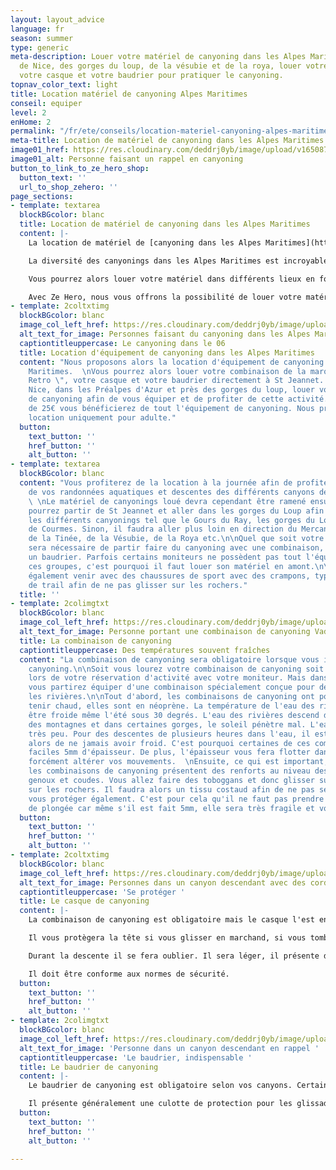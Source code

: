 ```yaml
---
layout: layout_advice
language: fr
season: summer
type: generic
meta-description: Louer votre matériel de canyoning dans les Alpes Maritimes. Près
  de Nice, des gorges du loup, de la vésubie et de la roya, louer votre combinaison,
  votre casque et votre baudrier pour pratiquer le canyoning.
topnav_color_text: light
title: Location matériel de canyoning Alpes Maritimes
conseil: equiper
level: 2
enHome: 2
permalink: "/fr/ete/conseils/location-materiel-canyoning-alpes-maritimes"
meta-title: Location de matériel de canyoning dans les Alpes Maritimes
image01_href: https://res.cloudinary.com/deddrj0yb/image/upload/v1650875786/website/By%20Ze%20Hero%20Activity/han-hsing-tu-toKnZe9kebA-unsplash.jpg
image01_alt: Personne faisant un rappel en canyoning
button_to_link_to_ze_hero_shop:
  button_text: ''
  url_to_shop_zehero: ''
page_sections:
- template: textarea
  blockBGcolor: blanc
  title: Location de matériel de canyoning dans les Alpes Maritimes
  content: |-
    La location de matériel de [canyoning dans les Alpes Maritimes](https://www.ze-hero.com/fr/ete/activites/canyoning-alpes-maritimes) vous permettra de louer tout votre équipement à la journée ou pour plusieurs jours. Si vous désirez vous initier au canyoning, que vous êtes un adepte mais que vous n'avez pas votre équipement de canyoning, vous trouverez où le louer dans les Alpes Maritimes.

    La diversité des canyonings dans les Alpes Maritimes est incroyable. Partez découvrir les plus beaux canyons du Sud de la France. Explorez les canyons des gorges de la Vésubie, de la Tinée, de la Roya mais également du Loup, du Cians et du Daluis. Vous avez donc le choix de 6 vallées où la nature sera différente, tout comme les difficultés et l'environnement. LE canyoning dans les Alpes Maritimes est un vrai paradis pour tous les amateurs de sensations fortes, de dépassement physique, d'engagement ainsi que de découverte d'une nature d'exception.

    Vous pourrez alors louer votre matériel dans différents lieux en fonction également de là où vous irez pratiquer. Vous pouvez donc louer directement dans les écoles de canyoning à Nice, Bar sur Loup, Antibes, Plan du Var...

    Avec Ze Hero, nous vous offrons la possibilité de louer votre matériel de canyoning à St Jeannet.
- template: 2coltxtimg
  blockBGcolor: blanc
  image_col_left_href: https://res.cloudinary.com/deddrj0yb/image/upload/v1650029582/website/Canyoning%2006/GOPR0065.jpg
  alt_text_for_image: Personnes faisant du canyoning dans les Alpes Maritimes
  captiontitleuppercase: Le canyoning dans le 06
  title: Location d'équipement de canyoning dans les Alpes Maritimes
  content: "Nous proposons alors la location d'équipement de canyoning dans les Alpes
    Maritimes.  \nVous pourrez alors louer votre combinaison de la marque \" Vade
    Retro \", votre casque et votre baudrier directement à St Jeannet. Tout près de
    Nice, dans les Préalpes d'Azur et près des gorges du loup, louer votre matériel
    de canyoning afin de vous équiper et de profiter de cette activité.\n\nAu tarif
    de 25€ vous bénéficierez de tout l'équipement de canyoning. Nous proposons la
    location uniquement pour adulte."
  button:
    text_button: ''
    href_button: ''
    alt_button: ''
- template: textarea
  blockBGcolor: blanc
  content: "Vous profiterez de la location à la journée afin de profiter pleinement
    de vos randonnées aquatiques et descentes des différents canyons des Alpes Maritimes.
    \ \nLe matériel de canyonings loué devra cependant être ramené ensuite à St Jeannet.\n\nVous
    pourrez partir de St Jeannet et aller dans les gorges du Loup afin de réaliser
    les différents canyonings tel que le Gours du Ray, les gorges du Loup, le canyoning
    de Courmes. Sinon, il faudra aller plus loin en direction du Mercantour pour ceux
    de la Tinée, de la Vésubie, de la Roya etc.\n\nQuel que soit votre niveau, il
    sera nécessaire de partir faire du canyoning avec une combinaison, un casque et
    un baudrier. Parfois certains moniteurs ne possèdent pas tout l'équipement pour
    ces groupes, c'est pourquoi il faut louer son matériel en amont.\n\nIl faudra
    également venir avec des chaussures de sport avec des crampons, types chaussure
    de trail afin de ne pas glisser sur les rochers."
  title: ''
- template: 2colimgtxt
  blockBGcolor: blanc
  image_col_left_href: https://res.cloudinary.com/deddrj0yb/image/upload/v1650888235/website/By%20Ze%20Hero%20Activity/Loc%20Canyoning/117036248_10157887471289864_3482499957593166063_n.jpg
  alt_text_for_image: Personne portant une combinaison de canyoning Vade Retro
  title: La combinaison de canyoning
  captiontitleuppercase: Des températures souvent fraîches
  content: "La combinaison de canyoning sera obligatoire lorsque vous irez faire du
    canyoning.\n\nSoit vous lourez votre combinaison de canyoning soit elle sera incluse
    lors de votre réservation d'activité avec votre moniteur. Mais dans tous les cas,
    vous partirez équiper d'une combinaison spécialement conçue pour descendre dans
    les rivières.\n\nTout d'abord, les combinaisons de canyoning ont pour but de vous
    tenir chaud, elles sont en néoprène. La température de l'eau des rivières peut
    être froide même l'été sous 30 degrés. L'eau des rivières descend directement
    des montagnes et dans certaines gorges, le soleil pénètre mal. L'eau se réchauffe
    très peu. Pour des descentes de plusieurs heures dans l'eau, il est important
    alors de ne jamais avoir froid. C'est pourquoi certaines de ces combinaisons font
    faciles 5mm d'épaisseur. De plus, l'épaisseur vous fera flotter dans l'eau sans
    forcément altérer vos mouvements.  \nEnsuite, ce qui est important, c'est que
    les combinaisons de canyoning présentent des renforts au niveau des fesses, des
    genoux et coudes. Vous allez faire des toboggans et donc glisser sur les fesses
    sur les rochers. Il faudra alors un tissu costaud afin de ne pas se déchirer et
    vous protéger également. C'est pour cela qu'il ne faut pas prendre une combinaison
    de plongée car même s'il est fait 5mm, elle sera très fragile et vous la déchirerez."
  button:
    text_button: ''
    href_button: ''
    alt_button: ''
- template: 2coltxtimg
  blockBGcolor: blanc
  image_col_left_href: https://res.cloudinary.com/deddrj0yb/image/upload/v1650888228/website/By%20Ze%20Hero%20Activity/Loc%20Canyoning/74302032_10157100296984864_365135021171802112_n.jpg
  alt_text_for_image: Personnes dans un canyon descendant avec des cordes
  captiontitleuppercase: 'Se protéger '
  title: Le casque de canyoning
  content: |-
    La combinaison de canyoning est obligatoire mais le casque l'est encore plus. En effet le casque vous protégera et il ne faut jamais partir dans un casque dans un canyon.

    Il vous protègera la tête si vous glisser en marchand, si vous tombez, si vous taper en descendant en rappel et que vous tapez contre une paroi, si une pierre tombe. Peut importe la situation, il sera obligatoire et pourra vous sauver la vie.

    Durant la descente il se fera oublier. Il sera léger, il présente de nombreux trous afin d'évacuer l'eau. Il est préférable qu'il soit ajustable afin de bien le régler sur votre tête.

    Il doit être conforme aux normes de sécurité.
  button:
    text_button: ''
    href_button: ''
    alt_button: ''
- template: 2colimgtxt
  blockBGcolor: blanc
  image_col_left_href: https://res.cloudinary.com/deddrj0yb/image/upload/v1650888234/website/By%20Ze%20Hero%20Activity/Loc%20Canyoning/238898642_10158725231439864_1893978740914260398_n.jpg
  alt_text_for_image: 'Personne dans un canyon descendant en rappel '
  captiontitleuppercase: 'Le baudrier, indispensable '
  title: Le baudrier de canyoning
  content: |-
    Le baudrier de canyoning est obligatoire selon vos canyons. Certains canyonings sont uniquement de la randonnée aquatique. D'autres, par contre présentent des rappels, des tyroliennes et différents passages techniques. De ce fait il est obligatoire d'avoir un baudrier spécialement pour le canyoning. Ils sont différents de ceux pour l'escalade et facilitent toutes les manipulations. Vous pourrez donc facilement mettre longe, bloqueur, mousquetons etc.

    Il présente généralement une culotte de protection pour les glissades.
  button:
    text_button: ''
    href_button: ''
    alt_button: ''

---
```

